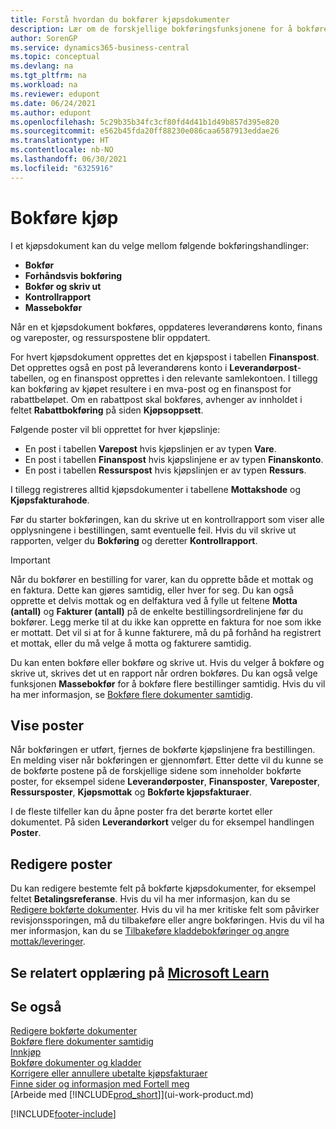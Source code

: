 ```yaml
---
title: Forstå hvordan du bokfører kjøpsdokumenter
description: Lær om de forskjellige bokføringsfunksjonene for å bokføre kjøpsdokumenter og hvordan du oppdaterer bokførte dokumenter.
author: SorenGP
ms.service: dynamics365-business-central
ms.topic: conceptual
ms.devlang: na
ms.tgt_pltfrm: na
ms.workload: na
ms.reviewer: edupont
ms.date: 06/24/2021
ms.author: edupont
ms.openlocfilehash: 5c29b35b34fc3cf80fd4d41b1d49b857d395e820
ms.sourcegitcommit: e562b45fda20ff88230e086caa6587913eddae26
ms.translationtype: HT
ms.contentlocale: nb-NO
ms.lasthandoff: 06/30/2021
ms.locfileid: "6325916"
---
```

# <a name="posting-purchases"></a>Bokføre kjøp
I et kjøpsdokument kan du velge mellom følgende bokføringshandlinger:

* **Bokfør**
* **Forhåndsvis bokføring**
* **Bokfør og skriv ut**
* **Kontrollrapport**
* **Massebokfør**

Når en et kjøpsdokument bokføres, oppdateres leverandørens konto, finans og vareposter, og ressurspostene blir oppdatert.

For hvert kjøpsdokument opprettes det en kjøpspost i tabellen **Finanspost**. Det opprettes også en post på leverandørens konto i **Leverandørpost**-tabellen, og en finanspost opprettes i den relevante samlekontoen. I tillegg kan bokføring av kjøpet resultere i en mva-post og en finanspost for rabattbeløpet. Om en rabattpost skal bokføres, avhenger av innholdet i feltet  **Rabattbokføring** på siden **Kjøpsoppsett**.

Følgende poster vil bli opprettet for hver kjøpslinje:
- En post i tabellen **Varepost** hvis kjøpslinjen er av typen **Vare**.
- En post i tabellen **Finanspost** hvis kjøpslinjene er av typen **Finanskonto**.
- En post i tabellen **Ressurspost** hvis kjøpslinjen er av typen **Ressurs**.

I tillegg registreres alltid kjøpsdokumenter i tabellene **Mottakshode** og **Kjøpsfakturahode**.

Før du starter bokføringen, kan du skrive ut en kontrollrapport som viser alle opplysningene i bestillingen, samt eventuelle feil. Hvis du vil skrive ut rapporten, velger du **Bokføring** og deretter **Kontrollrapport**.

> [!IMPORTANT]  
>   Når du bokfører en bestilling for varer, kan du opprette både et mottak og en faktura. Dette kan gjøres samtidig, eller hver for seg. Du kan også opprette et delvis mottak og en delfaktura ved å fylle ut feltene **Motta (antall)** og **Fakturer (antall)** på de enkelte bestillingsordrelinjene før du bokfører. Legg merke til at du ikke kan opprette en faktura for noe som ikke er mottatt. Det vil si at for å kunne fakturere, må du på forhånd ha registrert et mottak, eller du må velge å motta og fakturere samtidig.

Du kan enten bokføre eller bokføre og skrive ut. Hvis du velger å bokføre og skrive ut, skrives det ut en rapport når ordren bokføres. Du kan også velge funksjonen **Massebokfør** for å bokføre flere bestillinger samtidig. Hvis du vil ha mer informasjon, se [Bokføre flere dokumenter samtidig](ui-batch-posting.md).

## <a name="viewing-ledger-entries"></a>Vise poster
Når bokføringen er utført, fjernes de bokførte kjøpslinjene fra bestillingen. En melding viser når bokføringen er gjennomført. Etter dette vil du kunne se de bokførte postene på de forskjellige sidene som inneholder bokførte poster, for eksempel sidene **Leverandørposter**, **Finansposter**, **Vareposter**, **Ressursposter**, **Kjøpsmottak** og **Bokførte kjøpsfakturaer**.

I de fleste tilfeller kan du åpne poster fra det berørte kortet eller dokumentet. På siden **Leverandørkort** velger du for eksempel handlingen **Poster**.

## <a name="editing-ledger-entries"></a>Redigere poster
Du kan redigere bestemte felt på bokførte kjøpsdokumenter, for eksempel feltet **Betalingsreferanse**. Hvis du vil ha mer informasjon, kan du se [Redigere bokførte dokumenter](across-edit-posted-document.md). Hvis du vil ha mer kritiske felt som påvirker revisjonssporingen, må du tilbakeføre eller angre bokføringen. Hvis du vil ha mer informasjon, kan du se [Tilbakeføre kladdebokføringer og angre mottak/leveringer](finance-how-reverse-journal-posting.md).

## <a name="see-related-training-at-microsoft-learn"></a>Se relatert opplæring på [Microsoft Learn](/learn/modules/receive-invoice-dynamics-d365-business-central/index)

## <a name="see-also"></a>Se også
[Redigere bokførte dokumenter](across-edit-posted-document.md)  
[Bokføre flere dokumenter samtidig](ui-batch-posting.md)  
[Innkjøp](purchasing-manage-purchasing.md)  
[Bokføre dokumenter og kladder](ui-post-documents-journals.md)  
[Korrigere eller annullere ubetalte kjøpsfakturaer](purchasing-how-correct-cancel-unpaid-purchase-invoices.md)  
[Finne sider og informasjon med Fortell meg](ui-search.md)  
[Arbeide med [!INCLUDE[prod_short](includes/prod_short.md)]](ui-work-product.md)


[!INCLUDE[footer-include](includes/footer-banner.md)]